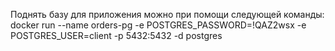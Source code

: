 Поднять базу для приложения можно при помощи следующей команды: docker run --name orders-pg -e POSTGRES_PASSWORD=!QAZ2wsx -e POSTGRES_USER=client -p 5432:5432 -d postgres
